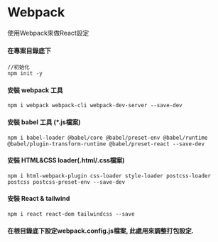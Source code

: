 # Webpack 

使用Webpack來做React設定

#### 在專案目錄底下
```
//初始化
npm init -y
```

#### 安裝 webpack 工具
```
npm i webpack webpack-cli webpack-dev-server --save-dev
```

#### 安裝 babel 工具 (*.js檔案)
```
npm i babel-loader @babel/core @babel/preset-env @babel/runtime @babel/plugin-transform-runtime @babel/preset-react --save-dev
```

#### 安裝 HTML&CSS loader(.html/.css檔案)
```
npm i html-webpack-plugin css-loader style-loader postcss-loader postcss postcss-preset-env --save-dev
```

#### 安裝 React & tailwind
```
npm i react react-dom tailwindcss --save
```

#### 在根目錄底下設定webpack.config.js檔案, 此處用來調整打包設定.
```
```